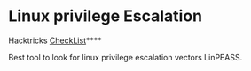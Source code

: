 # Linux privilege Escalation

Hacktricks [CheckList](https://book.hacktricks.xyz/linux-unix/linux-privilege-escalation-checklist)****

Best tool to look for linux privilege escalation vectors LinPEASS.


